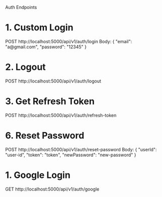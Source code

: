 Auth Endpoints 
<h1>1. Custom Login </h1>
POST http://localhost:5000/api/v1/auth/login 
Body: { "email": "a@gmail.com", "password": "12345" } 
<h1>2. Logout </h1>
POST http://localhost:5000/api/v1/auth/logout 
<h1>3. Get Refresh Token </h1>
POST http://localhost:5000/api/v1/auth/refresh-token 
<h1>6. Reset Password </h1>
POST http://localhost:5000/api/v1/auth/reset-password 
Body: { "userId": "user-id", "token": "token", "newPassword": "new-password" }
<h1>1. Google Login </h1>
GET http://localhost:5000/api/v1/auth/google 
